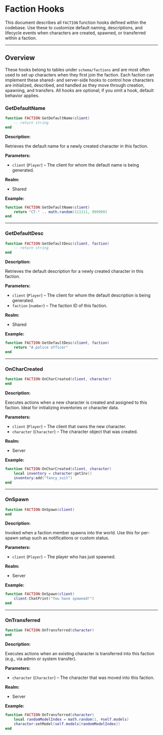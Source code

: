# Faction Hooks

This document describes all `FACTION` function hooks defined within the codebase. Use these to customize default naming, descriptions, and lifecycle events when characters are created, spawned, or transferred within a faction.

---

## Overview

These hooks belong to tables under `schema/factions` and are most often used to set up characters when they first join the faction.
Each faction can implement these shared- and server-side hooks to control how characters are initialized, described, and handled as they move through creation, spawning, and transfers. All hooks are optional; if you omit a hook, default behavior applies.
### GetDefaultName

```lua
function FACTION:GetDefaultName(client)
    -- return string
end
```

**Description:**

Retrieves the default name for a newly created character in this faction.

**Parameters:**

* `client` (`Player`) – The client for whom the default name is being generated.

**Realm:**

* Shared

**Example:**

```lua
function FACTION:GetDefaultName(client)
    return "CT-" .. math.random(111111, 999999)
end
```

---

### GetDefaultDesc

```lua
function FACTION:GetDefaultDesc(client, faction)
    -- return string
end
```

**Description:**

Retrieves the default description for a newly created character in this faction.

**Parameters:**

* `client` (`Player`) – The client for whom the default description is being generated.
* `faction` (`number`) – The faction ID of this faction.

**Realm:**

* Shared

**Example:**

```lua
function FACTION:GetDefaultDesc(client, faction)
    return "A police officer"
end
```

---

### OnCharCreated

```lua
function FACTION:OnCharCreated(client, character)
end
```

**Description:**

Executes actions when a new character is created and assigned to this faction. Ideal for initializing inventories or character data.

**Parameters:**

* `client` (`Player`) – The client that owns the new character.
* `character` (`Character`) – The character object that was created.

**Realm:**

* Server

**Example:**

```lua
function FACTION:OnCharCreated(client, character)
    local inventory = character:getInv()
    inventory:add("fancy_suit")
end
```

---

### OnSpawn

```lua
function FACTION:OnSpawn(client)
end
```

**Description:**

Invoked when a faction member spawns into the world. Use this for per-spawn setup such as notifications or custom status.

**Parameters:**

* `client` (`Player`) – The player who has just spawned.

**Realm:**

* Server

**Example:**

```lua
function FACTION:OnSpawn(client)
    client:ChatPrint("You have spawned!")
end
```

---

### OnTransferred

```lua
function FACTION:OnTransferred(character)
end
```

**Description:**

Executes actions when an existing character is transferred into this faction (e.g., via admin or system transfer).

**Parameters:**

* `character` (`Character`) – The character that was moved into this faction.

**Realm:**

* Server

**Example:**

```lua
function FACTION:OnTransferred(character)
    local randomModelIndex = math.random(1, #self.models)
    character:setModel(self.models[randomModelIndex])
end
```
